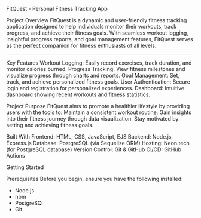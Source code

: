  FitQuest - Personal Fitness Tracking App


Project Overview
FitQuest is a dynamic and user-friendly fitness tracking application designed to help individuals monitor their workouts, track progress, and achieve their fitness goals. With seamless workout logging, insightful progress reports, and goal management features, FitQuest serves as the perfect companion for fitness enthusiasts of all levels.

---

Key Features
Workout Logging: Easily record exercises, track duration, and monitor calories burned.
Progress Tracking: View fitness milestones and visualize progress through charts and reports.
Goal Management: Set, track, and achieve personalized fitness goals.
User Authentication: Secure login and registration for personalized experiences.
Dashboard: Intuitive dashboard showing recent workouts and fitness statistics.



Project Purpose
FitQuest aims to promote a healthier lifestyle by providing users with the tools to:
Maintain a consistent workout routine.
Gain insights into their fitness journey through data visualization.
Stay motivated by setting and achieving fitness goals.


Built With
Frontend: HTML, CSS, JavaScript, EJS
Backend: Node.js, Express.js
Database: PostgreSQL (via Sequelize ORM)
Hosting: Neon.tech (for PostgreSQL database)
Version Control: Git & GitHub
CI/CD: GitHub Actions


Getting Started

Prerequisites
Before you begin, ensure you have the following installed:
- Node.js
- npm
- PostgreSQl
- Git

  
